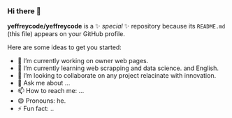 ### Hi there 👋
**yeffreycode/yeffreycode** is a ✨ _special_ ✨ repository because its `README.md` (this file) appears on your GitHub profile.

Here are some ideas to get you started:

- 🔭 I’m currently working on owner web pages.
- 🌱 I’m currently learning web scrapping and data science. and English.
- 👯 I’m looking to collaborate on any project relacinate with innovation.
- 💬 Ask me about ...
- 📫 How to reach me: ...
- 😄 Pronouns: he.
- ⚡ Fun fact: ..
